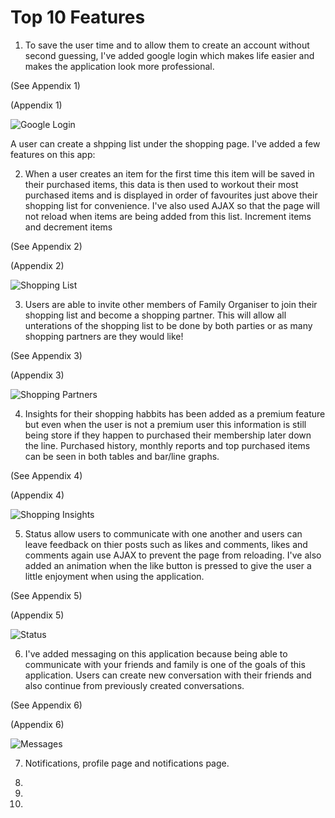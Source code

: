 # Top 10 Features 

1. To save the user time and to allow them to create an account without second guessing, I've added google login which makes life easier and makes the application look more professional. 

(See Appendix 1)

(Appendix 1)

![Google Login](https://github.com/Fordalex/family_organiser/blob/master/readme/images/google_login.JPG "Google Login")

A user can create a shpping list under the shopping page. I've added a few features on this app:

2. When a user creates an item for the first time this item will be saved in their purchased items, this data is then used to workout their most purchased items and is displayed in order of favourites just above their shopping list for convenience. I've also used AJAX so that the page will not reload when items are being added from this list. Increment items and decrement items

(See Appendix 2)

(Appendix 2)

![Shopping List](https://github.com/Fordalex/family_organiser/blob/master/readme/images/shopping_list.JPG "Shopping List")

3. Users are able to invite other members of Family Organiser to join their shopping list and become a shopping partner. This will allow all unterations of the shopping list to be done by both parties or as many shopping partners are they would like!

(See Appendix 3)

(Appendix 3)

![Shopping Partners](https://github.com/Fordalex/family_organiser/blob/master/readme/images/shopping_partners.JPG "Shopping Partners")

4. Insights for their shopping habbits has been added as a premium feature but even when the user is not a premium user this information is still being store if they happen to purchased their membership later down the line. Purchased history, monthly reports and top purchased items can be seen in both tables and bar/line graphs.

(See Appendix 4)

(Appendix 4)

![Shopping Insights](https://github.com/Fordalex/family_organiser/blob/master/readme/images/insights.JPG "Shopping Insights")

5. Status allow users to communicate with one another and users can leave feedback on thier posts such as likes and comments, likes and comments again use AJAX to prevent the page from reloading. I've also added an animation when the like button is pressed to give the user a little enjoyment when using the application.

(See Appendix 5)

(Appendix 5)

![Status](https://github.com/Fordalex/family_organiser/blob/master/readme/images/status.JPG "Status")

6. I've added messaging on this application because being able to communicate with your friends and family is one of the goals of this application. Users can create new conversation with their friends and also continue from previously created conversations.

(See Appendix 6)

(Appendix 6)

![Messages](https://github.com/Fordalex/family_organiser/blob/master/readme/images/messaging.JPG "Messages")

7. Notifications, profile page and notifications page.

8.  

9. 

10.  
